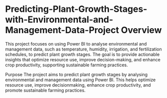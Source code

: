 # Predicting-Plant-Growth-Stages-with-Environmental-and-Management-Data-Project Overview
This project focuses on using Power BI to analyse environmental and management data, such as temperature, humidity, irrigation, and fertilization schedules, to predict plant growth stages. The goal is to provide actionable insights that optimize resource use, improve decision-making, and enhance crop productivity, supporting sustainable farming practices.

Purpose
The project aims to predict plant growth stages by analysing environmental and management data using Power BI. This helps optimize resource use, improve decisionmaking, enhance crop productivity, and promote sustainable farming practices.

